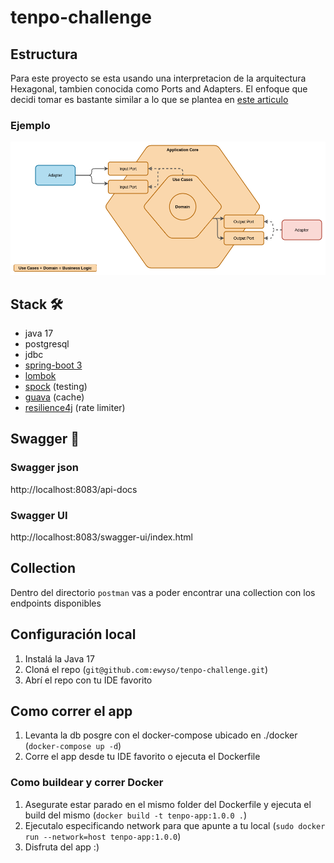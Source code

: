 # tenpo-challenge

## Estructura
Para este proyecto se esta usando una interpretacion de la arquitectura Hexagonal, tambien conocida como Ports and Adapters. El enfoque que decidi tomar es bastante similar a lo que se plantea en [este articulo](https://reflectoring.io/spring-hexagonal/)

### Ejemplo

![ilustracion de arquitectura hexagonal ejemplo](docs/hexagonal-concepto.png)


## Stack 🛠️

- java 17
- postgresql
- jdbc
- [spring-boot 3](https://docs.spring.io/spring-boot/docs/current/reference/htmlsingle/)
- [lombok](https://projectlombok.org/features/)
- [spock](https://spockframework.org/spock/docs/2.3/index.html) (testing)
- [guava](https://github.com/google/guava/wiki) (cache)
- [resilience4j](https://resilience4j.readme.io/docs/ratelimiter) (rate limiter)

## Swagger 📝
### Swagger json
http://localhost:8083/api-docs

### Swagger UI
http://localhost:8083/swagger-ui/index.html

## Collection
Dentro del directorio `postman` vas a poder encontrar una collection con los endpoints disponibles


## Configuración local    
1. Instalá la Java 17
2. Cloná el repo (`git@github.com:ewyso/tenpo-challenge.git`)
3. Abrí el repo con tu IDE favorito

## Como correr el app
1. Levanta la db posgre con el docker-compose ubicado en ./docker (`docker-compose up -d`)
2. Corre el app desde tu IDE favorito o ejecuta el Dockerfile 

### Como buildear y correr Docker
1. Asegurate estar parado en el mismo folder del Dockerfile y ejecuta el build del mismo (`docker build -t tenpo-app:1.0.0 .`)
2. Ejecutalo especificando network para que apunte a tu local (`sudo docker run --network=host tenpo-app:1.0.0`)
3. Disfruta del app :)
   

